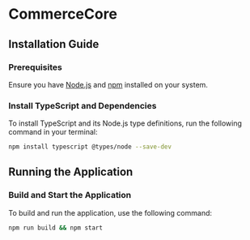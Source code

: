 # CommerceCore

## Installation Guide

### Prerequisites
Ensure you have [Node.js](https://nodejs.org/) and [npm](https://www.npmjs.com/) installed on your system.

###  Install TypeScript and Dependencies
To install TypeScript and its Node.js type definitions, run the following command in your terminal:

```bash
npm install typescript @types/node --save-dev

```

## Running the Application

### Build and Start the Application

To build and run the application, use the following command:

```bash
npm run build && npm start
